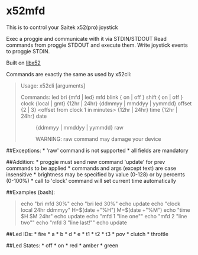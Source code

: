 # x52mfd
This is to control your Saitek x52(pro) joystick

Exec a proggie and communicate with it via STDIN/STDOUT
Read commands from proggie STDOUT and execute them.
Write joystick events to proggie STDIN.

Built on [libx52](https://github.com/nirenjan/x52pro-linux.git)

Commands are exactly the same as used by x52cli:
>
>Usage: x52cli <command> [arguments]
>
>Commands:
>	led <led-id> <state>
>	bri {mfd | led} <brightness level>
>	mfd <line> <text in quotes>
>	blink { on | off }
>	shift { on | off }
>	clock {local | gmt} {12hr | 24hr} {ddmmyy | mmddyy | yymmdd}
>	offset {2 | 3} <offset from clock 1 in minutes> {12hr | 24hr}
>	time <hour> <minute> {12hr | 24hr}
>	date <dd> <mm> <yy> {ddmmyy | mmddyy | yymmdd}
>	raw <wIndex> <wValue>
>
>WARNING: raw command may damage your device
>

##Exceptions:
    * 'raw' command is not supported
    * all fields are mandatory

##Addition:
    * proggie must send new command 'update' for prev commands to be applied
    * commands and args (except text) are case insensitive
    * brightness may be specified by value (0-128) or by percents (0-100%)
    * call to 'clock' command will set current time automatically

##Examples (bash):
>    echo "bri mfd 30%"
>    echo "bri led 30%"
>    echo update
>    echo "clock local 24hr ddmmyy"
>    H=$(date +"%H")
>    M=$(date +"%M")
>    echo "time $H $M 24hr"
>    echo update
>    echo "mfd 1 \"line one\""
>    echo "mfd 2 \"line two\""
>    echo "mfd 3 \"line last!\""
>    echo update

##Led IDs:
    * fire
    * a
    * b
    * d
    * e
    * t1
    * t2
    * t3
    * pov
    * clutch
    * throttle

##Led States:
    * off
    * on
    * red
    * amber
    * green

